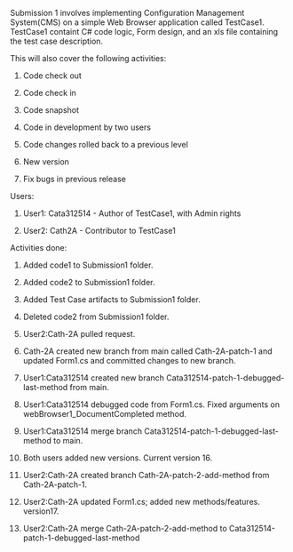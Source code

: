 Submission 1 involves implementing Configuration Management System(CMS) on a simple Web Browser application called TestCase1. TestCase1 containt C# code logic, Form design, and an xls file containing the test case description.

This will also cover the following activities:

1. Code check out

2. Code check in

3. Code snapshot

4. Code in development by two users

5. Code changes rolled back to a previous level

6. New version

7. Fix bugs in previous release

Users:

1. User1: Cata312514 - Author of TestCase1, with Admin rights 

2. User2: Cath2A - Contributor to TestCase1

Activities done:

1. Added code1 to Submission1 folder.

2. Added code2 to Submission1 folder.

3. Added Test Case artifacts to Submission1 folder.

4. Deleted code2 from Submission1 folder.

5. User2:Cath-2A pulled request.

6. Cath-2A created new branch from main called Cath-2A-patch-1 and updated Form1.cs and committed changes to new branch. 

7. User1:Cata312514 created new branch Cata312514-patch-1-debugged-last-method from main.

8. User1:Cata312514 debugged code from Form1.cs. Fixed arguments on webBrowser1_DocumentCompleted method.

9. User1:Cata312514 merge branch Cata312514-patch-1-debugged-last-method to main.

10. Both users added new versions. Current version 16.

11. User2:Cath-2A created branch Cath-2A-patch-2-add-method from Cath-2A-patch-1.

12. User2:Cath-2A updated Form1.cs; added new methods/features. version17. 

13. User2:Cath-2A merge Cath-2A-patch-2-add-method to Cata312514-patch-1-debugged-last-method

